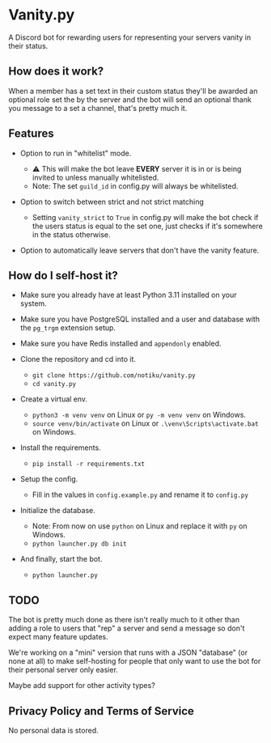 # Vanity.py

A Discord bot for rewarding users for representing your servers vanity in their status.

## How does it work?

When a member has a set text in their custom status they'll be awarded an optional role set the by the server and the bot will send an optional thank you message to a set a channel, that's pretty much it.

## Features

- Option to run in "whitelist" mode.
  - ⚠️ This will make the bot leave **EVERY** server it is in or is being invited to unless manually whitelisted.
  - Note: The set `guild_id` in config.py will always be whitelisted.

- Option to switch between strict and not strict matching
  - Setting `vanity_strict` to `True` in config.py will make the bot check if the users status is equal to the set one, just checks if it's somewhere in the status otherwise.

- Option to automatically leave servers that don't have the vanity feature.

## How do I self-host it?

- Make sure you already have at least Python 3.11 installed on your system.
- Make sure you have PostgreSQL installed and a user and database with the `pg_trgm` extension setup.
- Make sure you have Redis installed and `appendonly` enabled.

- Clone the repository and cd into it.
  - `git clone https://github.com/notiku/vanity.py`
  - `cd vanity.py`

- Create a virtual env.
  - `python3 -m venv venv` on Linux or `py -m venv venv` on Windows.
  - `source venv/bin/activate` on Linux or `.\venv\Scripts\activate.bat` on Windows.

- Install the requirements.
  - `pip install -r requirements.txt`

- Setup the config.
  - Fill in the values in `config.example.py` and rename it to `config.py`

- Initialize the database.
  - Note: From now on use `python` on Linux and replace it with `py` on Windows.
  - `python launcher.py db init`

- And finally, start the bot.
  - `python launcher.py`

## TODO

The bot is pretty much done as there isn't really much to it other than adding a role to users that "rep" a server and send a message so don't expect many feature updates.

We're working on a "mini" version that runs with a JSON "database" (or none at all) to make self-hosting for people that only want to use the bot for their personal server only easier.

Maybe add support for other activity types?

## Privacy Policy and Terms of Service

No personal data is stored.
